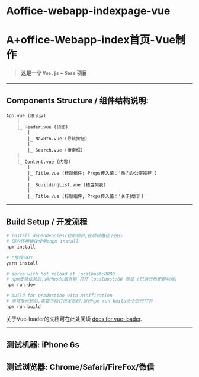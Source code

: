 # Aoffice-webapp-indexpage-vue
# A+office-Webapp-index首页-Vue制作

> #### 这是一个 `Vue.js` + `Sass` 项目

***
## Components Structure / 组件结构说明:
```
App.vue (根节点)
    |
    |_ Header.vue (顶部)
        |
        |_ NavBtn.vue (导航按钮)
        |
        |_ Search.vue (搜索框)
    |
    |_ Content.vue (内容)
        |
        |_ Title.vue (标题组件; Props传入值：'热门办公室推荐')
        |
        |_ BuuildingList.vue (楼盘列表)
        |
        |_ Title.vue (标题组件; Props传入值：'关于我们')

```
***

## Build Setup / 开发流程

``` bash
# install dependencies/拉取项目,在项目路径下执行
# 国内环境建议使用cnpm install
npm install

# *推荐Yarn
yarn install

# serve with hot reload at localhost:8080
# npm安装依赖后,运行node服务器,打开 localhost:80 预览 (已运行热更新功能)
npm run dev

# build for production with minification
# 当修改代码后,需要手动打包发布时,运行npm run build命令进行打包
npm run build
```

关于Vue-loader的文档可在此处阅读 [docs for vue-loader](http://vuejs.github.io/vue-loader).

***

## 测试机器: iPhone 6s

## 测试浏览器: Chrome/Safari/FireFox/微信
